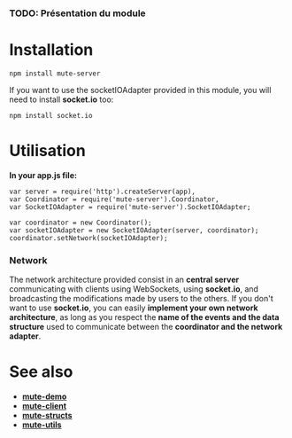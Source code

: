### TODO: Présentation du module

# Installation

```
npm install mute-server
```

If you want to use the socketIOAdapter provided in this module, you will need to install **socket.io** too:

```
npm install socket.io
```

# Utilisation

**In your app.js file:**

```
var server = require('http').createServer(app),
var Coordinator = require('mute-server').Coordinator,
var SocketIOAdapter = require('mute-server').SocketIOAdapter;

var coordinator = new Coordinator();
var socketIOAdapter = new SocketIOAdapter(server, coordinator);
coordinator.setNetwork(socketIOAdapter);
```

### Network

The network architecture provided consist in an **central server** communicating with clients using WebSockets, using **socket.io**, and broadcasting the modifications made by users to the others.
If you don't want to use **socket.io**, you can easily **implement your own network architecture**, as long as you respect the **name of the events and the data structure** used to communicate between the **coordinator and the network adapter**.

# See also

* [**mute-demo**](https://github.com/MatthieuNICOLAS/mute-demo)
* [**mute-client**](https://github.com/MatthieuNICOLAS/mute-client)
* [**mute-structs**](https://github.com/MatthieuNICOLAS/mute-structs)
* [**mute-utils**](https://github.com/MatthieuNICOLAS/mute-utils)
